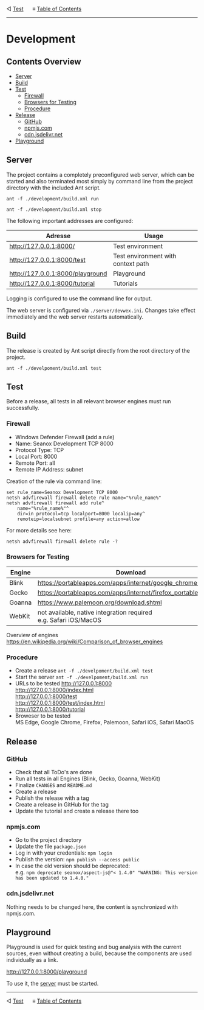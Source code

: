&#9665; [Test](test.md)
&nbsp;&nbsp;&nbsp;&nbsp; &#8801; [Table of Contents](README.md#development)
- - -

# Development

## Contents Overview
- [Server](#server)
- [Build](#build)
- [Test](#test)
  - [Firewall](#firewall)
  - [Browsers for Testing](#browsers-for-testing)
  - [Procedure](#procedure)
- [Release](#release)
  - [GitHub](#github)
  - [npmjs.com](#npmjscom)
  - [cdn.jsdelivr.net](#cdnjsdelivrnet)
- [Playground](#playground)

## Server
The project contains a completely preconfigured web server, which can be started
and also terminated most simply by command line from the project directory with
the included Ant script.

```
ant -f ./development/build.xml run
```
```
ant -f ./development/build.xml stop
```

The following important addresses are configured:

| Adresse                          | Usage                              |
|----------------------------------|------------------------------------|
| http://127.0.0.1:8000/           | Test environment                   |
| http://127.0.0.1:8000/test       | Test environment with context path |
| http://127.0.0.1:8000/playground | Playground                         |
| http://127.0.0.1:8000/tutorial   | Tutorials                          |

Logging is configured to use the command line for output.

The web server is configured via `./server/devwex.ini`. Changes take effect
immediately and the web server restarts automatically.

## Build
The release is created by Ant script directly from the root directory of the
project.

```
ant -f ./develpoment/build.xml test
```

## Test
Before a release, all tests in all relevant browser engines must run
successfully.

### Firewall
- Windows Defender Firewall (add a rule)
- Name: Seanox Development TCP 8000
- Protocol Type: TCP
- Local Port: 8000
- Remote Port: all
- Remote IP Address: subnet

Creation of the rule via command line:

```
set rule_name=Seanox Development TCP 8000
netsh advfirewall firewall delete rule name="%rule_name%"
netsh advfirewall firewall add rule^
    name="%rule_name%"^
    dir=in protocol=tcp localport=8000 localip=any^
    remoteip=localsubnet profile=any action=allow
```

For more details see here:

```
netsh advfirewall firewall delete rule -?
```

### Browsers for Testing
| Engine | Download                                                            |
| ------ |---------------------------------------------------------------------| 
| Blink  | https://portableapps.com/apps/internet/google_chrome_portable       |
| Gecko  | https://portableapps.com/apps/internet/firefox_portable             |
| Goanna | https://www.palemoon.org/download.shtml                             |
| WebKit | not available, native integration required<br>e.g. Safari iOS/MacOS |

Overview of engines  
https://en.wikipedia.org/wiki/Comparison_of_browser_engines

### Procedure
- Create a release
  `ant -f ./develpoment/build.xml test`
- Start the server
  `ant -f ./develpoment/build.xml run`
- URLs to be tested
  http://127.0.0.1:8000  
  http://127.0.0.1:8000/index.html    
  http://127.0.0.1:8000/test  
  http://127.0.0.1:8000/test/index.html  
  http://127.0.0.1:8000/tutorial  
- Broweser to be tested  
  MS Edge, Google Chrome, Firefox, Palemoon, Safari iOS, Safari MacOS

## Release

### GitHub
- Check that all ToDo's are done
- Run all tests in all Engines (Blink, Gecko, Goanna, WebKit)
- Finalize `CHANGES` and `README.md`
- Create a release
- Publish the release with a tag
- Create a release in GitHub for the tag
- Update the tutorial and create a release there too

### npmjs.com
- Go to the project directory
- Update the file `package.json`
- Log in with your credentials: `npm login`
- Publish the version: `npm publish --access public`
- In case the old version should be deprecated:  
  e.g. `npm deprecate seanox/aspect-js@"< 1.4.0" "WARNING: This version has been updated to 1.4.0."`

### cdn.jsdelivr.net
Nothing needs to be changed here, the content is synchronized with npmjs.com.

## Playground
Playground is used for quick testing and bug analysis with the current sources,
even without creating a build, because the components are used individually as a
link.

http://127.0.0.1:8000/playground

To use it, the [server](#server) must be started.



- - -
&#9665; [Test](test.md)
&nbsp;&nbsp;&nbsp;&nbsp; &#8801; [Table of Contents](README.md#development)
